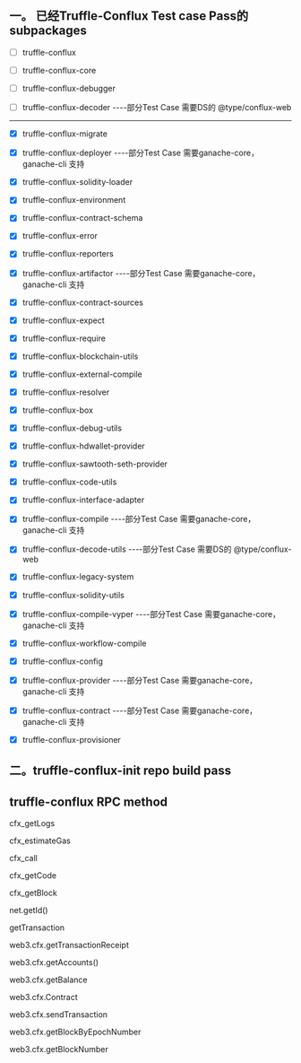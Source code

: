 ## 一。 已经Truffle-Conflux Test case Pass的subpackages

- [ ] truffle-conflux 

- [ ] truffle-conflux-core

- [ ] truffle-conflux-debugger 

- [ ] truffle-conflux-decoder    ----部分Test Case 需要DS的 @type/conflux-web             





--------------------------------------
- [x] truffle-conflux-migrate 

- [x] truffle-conflux-deployer   ----部分Test Case 需要ganache-core， ganache-cli 支持 

- [x] truffle-conflux-solidity-loader

- [x] truffle-conflux-environment   

- [x] truffle-conflux-contract-schema      

- [x] truffle-conflux-error                  

- [x] truffle-conflux-reporters

- [x] truffle-conflux-artifactor   ----部分Test Case 需要ganache-core， ganache-cli 支持           

- [x] truffle-conflux-contract-sources       

- [x] truffle-conflux-expect                

- [x] truffle-conflux-require

- [x] truffle-conflux-blockchain-utils       

- [x] truffle-conflux-external-compile       

- [x] truffle-conflux-resolver

- [x] truffle-conflux-box                    

- [x] truffle-conflux-debug-utils            

- [x] truffle-conflux-hdwallet-provider      

- [x] truffle-conflux-sawtooth-seth-provider

- [x] truffle-conflux-code-utils                           

- [x] truffle-conflux-interface-adapter      

- [x] truffle-conflux-compile    ----部分Test Case 需要ganache-core， ganache-cli 支持               

- [x] truffle-conflux-decode-utils  ----部分Test Case 需要DS的 @type/conflux-web          

- [x] truffle-conflux-legacy-system          

- [x] truffle-conflux-solidity-utils

- [x] truffle-conflux-compile-vyper ----部分Test Case 需要ganache-core， ganache-cli 支持            
         
- [x] truffle-conflux-workflow-compile

- [x] truffle-conflux-config                 
            
- [x] truffle-conflux-provider  ----部分Test Case 需要ganache-core， ganache-cli 支持

- [x] truffle-conflux-contract  ----部分Test Case 需要ganache-core， ganache-cli 支持             
        
- [x] truffle-conflux-provisioner

## 二。truffle-conflux-init repo build pass



## truffle-conflux RPC method

cfx_getLogs

cfx_estimateGas

cfx_call

cfx_getCode 

cfx_getBlock

net.getId()

getTransaction

web3.cfx.getTransactionReceipt

web3.cfx.getAccounts()

web3.cfx.getBalance

web3.cfx.Contract

web3.cfx.sendTransaction

web3.cfx.getBlockByEpochNumber

web3.cfx.getBlockNumber
